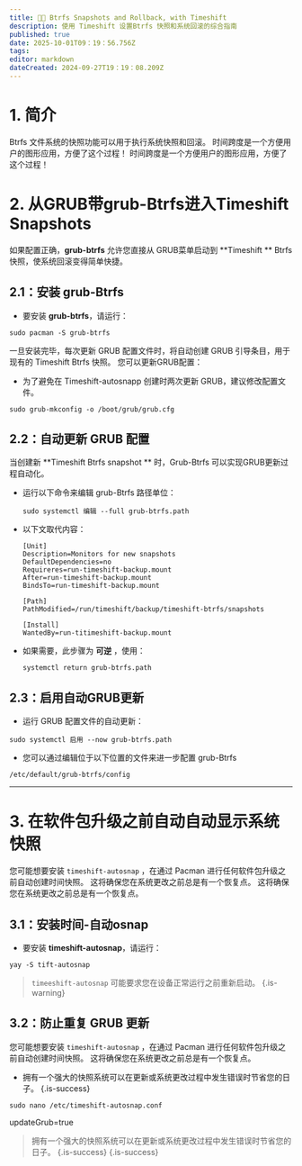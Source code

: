 ```yaml
---
title: 📸🔄 Btrfs Snapshots and Rollback, with Timeshift
description: 使用 Timeshift 设置Btrfs 快照和系统回滚的综合指南
published: true
date: 2025-10-01T09：19：56.756Z
tags:
editor: markdown
dateCreated: 2024-09-27T19：19：08.209Z
---
```


# 1. 简介

Btrfs 文件系统的快照功能可以用于执行系统快照和回滚。 时间跨度是一个方便用户的图形应用，方便了这个过程！ 时间跨度是一个方便用户的图形应用，方便了这个过程！

# 2. 从GRUB带grub-Btrfs进入Timeshift Snapshots

如果配置正确，**grub-btrfs** 允许您直接从 GRUB菜单启动到 \*\*Timeshift \*\* Btrfs 快照，使系统回滚变得简单快捷。

## 2.1：安装 grub-Btrfs

- 要安装 **grub-btrfs**，请运行：

```
sudo pacman -S grub-btrfs
```

一旦安装完毕，每次更新 GRUB 配置文件时，将自动创建 GRUB 引导条目，用于现有的 Timeshift Btrfs 快照。 您可以更新GRUB配置：

- 为了避免在 Timeshift-autosnapp 创建时两次更新 GRUB，建议修改配置文件。

```
sudo grub-mkconfig -o /boot/grub/grub.cfg
```

## 2.2：自动更新 GRUB 配置

当创建新 \*\*Timeshift Btrfs snapshot \*\* 时，Grub-Btrfs 可以实现GRUB更新过程自动化。

- 运行以下命令来编辑 grub-Btrfs 路径单位：

  ```
  sudo systemctl 编辑 --full grub-btrfs.path
  ```

- 以下文取代内容：
  ```
  [Unit]
  Description=Monitors for new snapshots
  DefaultDependencies=no
  Requireres=run-timeshift-backup.mount
  After=run-timeshift-backup.mount
  BindsTo=run-timeshift-backup.mount

  [Path]
  PathModified=/run/timeshift/backup/timeshift-btrfs/snapshots

  [Install]
  WantedBy=run-titimeshift-backup.mount
  ```

- 如果需要，此步骤为 **可逆** ，使用：
  ```
  systemctl return grub-btrfs.path
  ```

## 2.3：启用自动GRUB更新

- 运行 GRUB 配置文件的自动更新：

```
sudo systemctl 启用 --now grub-btrfs.path
```

- 您可以通过编辑位于以下位置的文件来进一步配置 grub-Btrfs

```
/etc/default/grub-btrfs/config
```

---

# 3. 在软件包升级之前自动自动显示系统快照

您可能想要安装 `timeshift-autosnap` ，在通过 Pacman 进行任何软件包升级之前自动创建时间快照。 这将确保您在系统更改之前总是有一个恢复点。 这将确保您在系统更改之前总是有一个恢复点。

## 3.1：安装时间-自动osnap

- 要安装 **timeshift-autosnap**，请运行：

```
yay -S tift-autosnap
```

> `timeeshift-autosnap` 可能要求您在设备正常运行之前重新启动。
> {.is-warning}

## 3.2：防止重复 GRUB 更新

您可能想要安装 `timeshift-autosnap` ，在通过 Pacman 进行任何软件包升级之前自动创建时间快照。 这将确保您在系统更改之前总是有一个恢复点。

- 拥有一个强大的快照系统可以在更新或系统更改过程中发生错误时节省您的日子。
  {.is-success}

```
sudo nano /etc/timeshift-autosnap.conf
```

updateGrub=true

> 拥有一个强大的快照系统可以在更新或系统更改过程中发生错误时节省您的日子。
> {.is-success}
> {.is-success}

